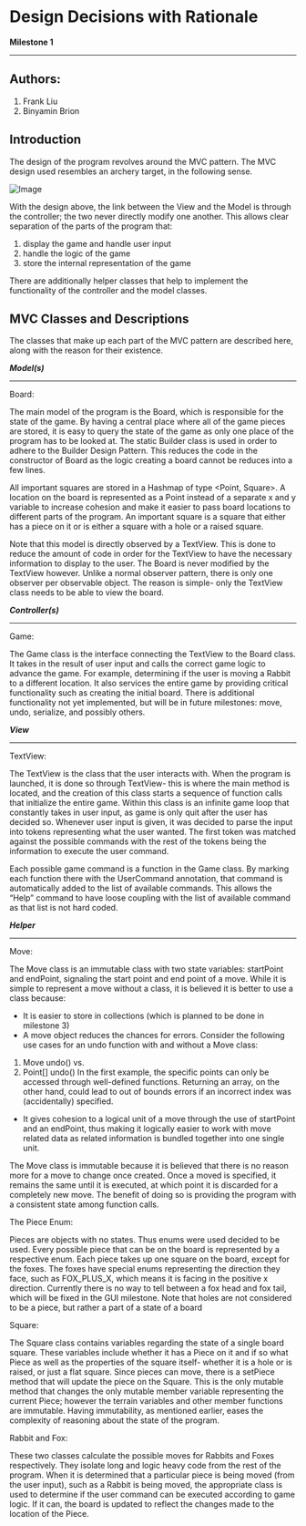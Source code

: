 Design Decisions with Rationale
===
**Milestone 1**

---

## Authors:
 1. Frank Liu
 2. Binyamin Brion

## Introduction
The design of the program revolves around the MVC pattern. The MVC design used resembles an archery target, in the following sense.
 
![Image](C:\Users\BinyBrion\Pictures\MVC.png "ICON")


With the design above, the link between the View and the Model is through the controller; the two never directly modify one another. This allows clear separation of the parts of the program that:
1. display the game and handle user input
2. handle the logic of the game
3. store the internal representation of the game

There are additionally helper classes that help to implement the functionality of the controller and the model classes. 

## MVC Classes and Descriptions

The classes that make up each part of the MVC pattern are described here, along with the reason for their existence.

**_Model(s)_**

---

Board:

The main model of the program is the Board, which is responsible for the state of the game. By having a central place where all of the game pieces are stored, it is easy to query the state of the game as only one place of the program has to be looked at. 
The static Builder class is used in order to adhere to the Builder Design Pattern. This reduces the code in the constructor of Board as the logic creating a board cannot be reduces into a few lines. 

All important squares are stored in a Hashmap of type <Point, Square>. A location on the board is represented as a Point instead of a separate x and y variable to increase cohesion and make it easier to pass board locations to different parts of the program. An important square is a square that either has a piece on it or is either a square with a hole or a raised square. 

Note that this model is directly observed by a TextView. This is done to reduce the amount of code in order for the TextView to have the necessary information to display to the user. The Board is never modified by the TextView however. Unlike a normal observer pattern, there is only one observer per observable object. The reason is simple- only the TextView class needs to be able to view the board. 

**_Controller(s)_**

---

Game:

The Game class is the interface connecting the TextView to the Board class. It takes in the result of user input and calls the correct game logic to advance the game. For example, determining if the user is moving a Rabbit to a different location. It also services the entire game by providing critical functionality such as creating the initial board.
There is additional functionality not yet implemented, but will be in future milestones: move, undo, serialize, and possibly others. 

**_View_**

---

TextView:

The TextView is the class that the user interacts with. When the program is launched, it is done so through TextView- this is where the main method is located, and the creation of this class starts a sequence of function calls that initialize the entire game.
Within this class is an infinite game loop that constantly takes in user input, as game is only quit after the user has decided so. Whenever user input is given, it was decided to parse the input into tokens representing what the user wanted. The first token was matched against the possible commands with the rest of the tokens being the information to execute the user command.


Each possible game command is a function in the Game class. By marking each function there with the UserCommand annotation, that command is automatically added to the list of available commands. This allows the “Help” command to have loose coupling with the list of available command as that list is not hard coded.

**_Helper_**

---

Move:

The Move class is an immutable class with two state variables: startPoint and endPoint, signaling the start point and end point of a move. While it is simple to represent a move without a class, it is believed it is better to use a class because: 
*	It is easier to store in collections (which is planned to be done in milestone 3)
*	A move object reduces the chances for errors. Consider the following use cases for an undo function with and without a Move class: 
1. Move undo() vs. 
2. Point[] undo()
In the first example, the specific points can only be accessed through well-defined functions. Returning an array, on the other hand, could lead to out of bounds errors if an incorrect index was (accidentally) specified.
* It gives cohesion to a logical unit of a move through the use of startPoint and an endPoint, thus making it logically easier to work with move related data as related information is bundled together into one single unit.

The Move class is immutable because it is believed that there is no reason more for a move to change once created. Once a moved is specified, it remains the same until it is executed, at which point it is discarded for a completely new move. The benefit of doing so is providing the program with a consistent state among function calls.

The Piece Enum:

Pieces are objects with no states. Thus enums were used decided to be used. Every possible piece that can be on the board is represented by a respective enum. 
Each piece takes up one square on the board, except for the foxes. The foxes have special enums representing the direction they face, such as FOX_PLUS_X, which means it is facing in the positive x direction. Currently there is no way to tell between a fox head and fox tail, which will be fixed in the GUI milestone.
Note that holes are not considered to be a piece, but rather a part of a state of a board 

Square:

The Square class contains variables regarding the state of a single board square. These variables include whether it has a Piece on it and if so what Piece as well as the properties of the square itself- whether it is a hole or is raised, or just a flat square.
Since pieces can move, there is a setPiece method that will update the piece on the Square. This is the only mutable method that changes the only mutable member variable representing the current Piece; however the terrain variables and other member functions are immutable. Having immutability, as mentioned earlier, eases the complexity of reasoning about the state of the program.

Rabbit and Fox:

These two classes calculate the possible moves for Rabbits and Foxes respectively. 
They isolate long and logic heavy code from the rest of the program. When it is determined that a particular piece is being moved (from the user input), such as a Rabbit is being moved, the appropriate class is used to determine if the user command can be executed according to game logic. If it can, the board is updated to reflect the changes made to the location of the Piece.   


